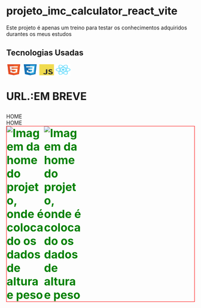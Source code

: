 <style>
  #imagens {
      color: green;
      font-weight:700;
      font-size: 30px;
  }
</style>


# projeto_imc_calculator_react_vite
Este projeto é apenas um treino para testar os conhecimentos adquiridos durantes os meus estudos

## Tecnologias Usadas

<div style="display: inline_block">
  <img align="center" alt="Ribeiro-JS" height="30" width="40" src="https://raw.githubusercontent.com/devicons/devicon/master/icons/html5/html5-original.svg">
  <img align="center" alt="Ribeiro-JS" height="30" width="40" src="https://raw.githubusercontent.com/devicons/devicon/master/icons/css3/css3-original.svg">
  <img align="center" alt="Ribeiro-JS" height="30" width="40" src="https://raw.githubusercontent.com/devicons/devicon/master/icons/javascript/javascript-original.svg">
  <img align="center" alt="Ribeiro-JS" height="30" width="40" src="https://raw.githubusercontent.com/devicons/devicon/master/icons/react/react-original.svg">
</div>

# <p><span>URL.:</span><span>EM BREVE</span></p>

<div id="titulos" >
  <figcaption> <span>HOME                                                       </span> </figcaption>                                                   <figcaption> <span>HOME</span> </figcaption>
</div>

<div id="imagens" style="display: flex; margin-inline: 10; border: 1px solid #f00">
  <img src="https://i.ibb.co/XWPXk31/design-home.jpg" alt="Imagem da home do projeto, onde é colocado os dados de altura e peso" width="100px" />
  <img src="https://i.ibb.co/XWPXk31/design-home.jpg" alt="Imagem da home do projeto, onde é colocado os dados de altura e peso" width="100px" />
</div>
